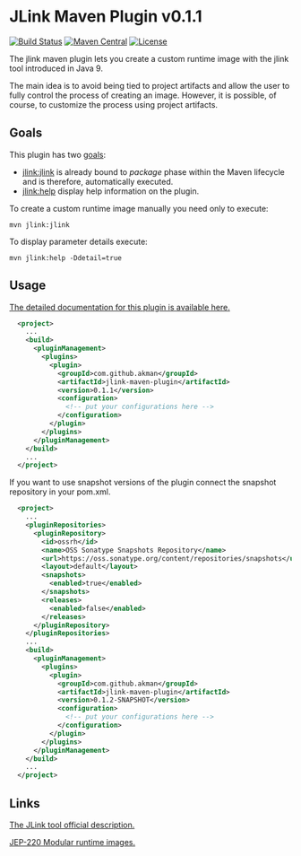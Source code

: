 # JLink Maven Plugin v0.1.1

[![Build Status][travis_badge]][travis_href]
[![Maven Central][central_badge]][central_href]
[![License][license_badge]][license_href]

The jlink maven plugin lets you create a custom runtime image with
the jlink tool introduced in Java 9.

The main idea is to avoid being tied to project artifacts and allow the user
to fully control the process of creating an image. However, it is possible,
of course, to customize the process using project artifacts.

## Goals

This plugin has two [goals][goals]:

- [jlink:jlink][mojo_jlink] is already bound to *package* phase within the Maven
lifecycle and is therefore, automatically executed.
- [jlink:help][mojo_help] display help information on the plugin.

To create a custom runtime image manually you need only to execute:

```console
mvn jlink:jlink
```

To display parameter details execute:

```console
mvn jlink:help -Ddetail=true
```

## Usage

[The detailed documentation for this plugin is available here.][goals]

```xml
  <project>
    ...
    <build>
      <pluginManagement>
        <plugins>
          <plugin>
            <groupId>com.github.akman</groupId>
            <artifactId>jlink-maven-plugin</artifactId>
            <version>0.1.1</version>
            <configuration>
              <!-- put your configurations here -->
            </configuration>
          </plugin>
        </plugins>
      </pluginManagement>
    </build>
    ...
  </project>
```

If you want to use snapshot versions of the plugin connect the snapshot
repository in your pom.xml.

```xml
  <project>
    ...
    <pluginRepositories>
      <pluginRepository>
        <id>ossrh</id>
        <name>OSS Sonatype Snapshots Repository</name>
        <url>https://oss.sonatype.org/content/repositories/snapshots</url>
        <layout>default</layout>
        <snapshots>
          <enabled>true</enabled>
        </snapshots>
        <releases>
          <enabled>false</enabled>
        </releases>
      </pluginRepository>
    </pluginRepositories>
    ...
    <build>
      <pluginManagement>
        <plugins>
          <plugin>
            <groupId>com.github.akman</groupId>
            <artifactId>jlink-maven-plugin</artifactId>
            <version>0.1.2-SNAPSHOT</version>
            <configuration>
              <!-- put your configurations here -->
            </configuration>
          </plugin>
        </plugins>
      </pluginManagement>
    </build>
    ...
  </project>
```

## Links

[The JLink tool official description.][jlink]

[JEP-220 Modular runtime images.][jep220]

[travis_badge]: https://travis-ci.com/akman/jlink-maven-plugin.svg?branch=v0.1.1
[travis_href]: https://travis-ci.com/akman/jlink-maven-plugin
[central_badge]: https://img.shields.io/maven-central/v/com.github.akman/jlink-maven-plugin
[central_href]: https://search.maven.org/artifact/com.github.akman/jlink-maven-plugin
[license_badge]: https://img.shields.io/github/license/akman/jlink-maven-plugin.svg
[license_href]: https://github.com/akman/jlink-maven-plugin/blob/master/LICENSE
[goals]: https://akman.github.io/jlink-maven-plugin/plugin-info.html
[mojo_jlink]: https://akman.github.io/jlink-maven-plugin/jlink-mojo.html
[mojo_help]: https://akman.github.io/jlink-maven-plugin/help-mojo.html
[jlink]: https://docs.oracle.com/en/java/javase/14/docs/specs/man/jlink.html
[jep220]: http://openjdk.java.net/jeps/220

